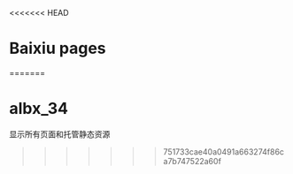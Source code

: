<<<<<<< HEAD
# Baixiu pages
=======
# albx_34
显示所有页面和托管静态资源
>>>>>>> 751733cae40a0491a663274f86ca7b747522a60f
